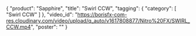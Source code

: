 {
   "product": "Sapphire",
   "title": "Swirl CCW",
   "tagging": {
   "category": [
      "Swirl CCW"
    ]
   },
   "video_id": "https://borisfx-com-res.cloudinary.com/video/upload/q_auto/v1617808877/Nitro%20FX/SWIRL_CCW.mp4",
   "poster": ""
}
